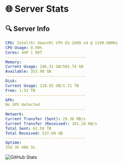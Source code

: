 # 🌐 Server Stats
## 🔍 Server Info
```yaml
CPU: Intel(R) Xeon(R) CPU E5-2699 v4 @ 1199.96MHz
CPU Usage: 0.90%
Cores: 44P | 88T
-----------------------------------
Memory:
Current Usage: 146.31 GB/503.74 GB
Available: 353.98 GB
-----------------------------------
Disk:
Current Usage: 110.92 GB/1.71 TB
Free: 1.52 TB
-----------------------------------
GPU:
No GPU detected
-----------------------------------
Network:
Current Transfer (Sent): 29.36 MB/s
Current Transfer (Received): 101.18 KB/s
Total Sent: 61.59 TB
Total Received: 537.69 GB
-----------------------------------
Uptime:
35d 3h 40m 3s
```
![GitHub Stats](https://img.shields.io/badge/Updated-2025-04-12_01:02:52-blue)